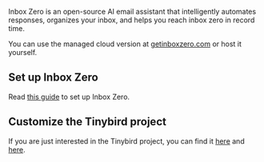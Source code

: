 Inbox Zero is an open-source AI email assistant that intelligently automates responses, organizes your inbox, and helps you reach inbox zero in record time.

You can use the managed cloud version at [getinboxzero.com](https://www.getinboxzero.com/) or host it yourself.

## Set up Inbox Zero

Read [this guide](https://github.com/elie222/inbox-zero?tab=readme-ov-file#setup) to set up Inbox Zero.

## Customize the Tinybird project

If you are just interested in the Tinybird project, you can find it [here](https://github.com/elie222/inbox-zero/tree/main/packages/tinybird) and [here](https://github.com/elie222/inbox-zero/tree/main/packages/tinybird-ai-analytics).

